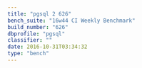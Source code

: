 ```yaml
---
title: "pgsql 2 626"
bench_suite: "16w44 CI Weekly Benchmark"
build_number: "626"
dbprofile: "pgsql"
classifier: ""
date: 2016-10-31T03:34:32
type: "bench"
---
```

